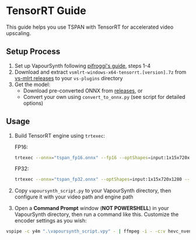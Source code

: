 # TensorRT Guide

This guide helps you use TSPAN with TensorRT for accelerated video upscaling.

## Setup Process

1. Set up VapourSynth following [pifroggi's guide](https://github.com/pifroggi/vapoursynth-stuff/blob/main/docs/vapoursynth-portable-setup-tutorial.md), steps 1-4
2. Download and extract `vsmlrt-windows-x64-tensorrt.[version].7z` from [vs-mlrt releases](https://github.com/AmusementClub/vs-mlrt/releases) to your `vs-plugins` directory
3. Get the model:
   - Download pre-converted ONNX from [releases](https://github.com/Kim2091/Kim2091-Models/releases/tag/2x-AnimeUp), or
   - Convert your own using `convert_to_onnx.py` (see script for detailed options)

## Usage

1. Build TensorRT engine using `trtexec`:

    FP16:
    ```bash
    trtexec --onnx="tspan_fp16.onnx" --fp16 --optShapes=input:1x15x720x1280 --inputIOFormats=fp16:chw --outputIOFormats=fp16:chw --saveEngine=tspan_fp16.engine --builderOptimizationLevel=5 --useCudaGraph --tacticSources=+CUDNN,-CUBLAS,-CUBLAS_LT
    ```

    FP32:
    ```bash
    trtexec --onnx="tspan_fp32.onnx" --optShapes=input:1x15x720x1280 --saveEngine=tspan_fp32.engine --builderOptimizationLevel=5 --useCudaGraph --tacticSources=+CUDNN,-CUBLAS,-CUBLAS_LT
    ```
    

2. Copy `vapoursynth_script.py` to your VapourSynth directory, then configure it with your video path and engine path

3. Open a __Command Prompt__ window (__NOT POWERSHELL__) in your VapourSynth directory, then run a command like this. Customize the encoder settings as you wish:
```bash
vspipe -c y4m ".\vapoursynth_script.vpy" - | ffmpeg -i - -c:v hevc_nvenc -qp 0 -preset p5 -tune lossless "output.mkv"
```


